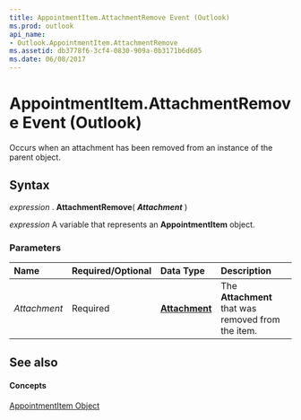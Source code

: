 ```yaml
---
title: AppointmentItem.AttachmentRemove Event (Outlook)
ms.prod: outlook
api_name:
- Outlook.AppointmentItem.AttachmentRemove
ms.assetid: db3778f6-3cf4-0830-909a-0b3171b6d605
ms.date: 06/08/2017
---
```



# AppointmentItem.AttachmentRemove Event (Outlook)

Occurs when an attachment has been removed from an instance of the parent object.


## Syntax

 _expression_ . **AttachmentRemove**( **_Attachment_** )

 _expression_ A variable that represents an **AppointmentItem** object.


### Parameters



|**Name**|**Required/Optional**|**Data Type**|**Description**|
|:-----|:-----|:-----|:-----|
| _Attachment_|Required| **[Attachment](Outlook.Attachment.md)**|The  **Attachment** that was removed from the item.|

## See also


#### Concepts


[AppointmentItem Object](Outlook.AppointmentItem.md)

